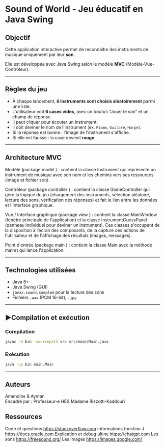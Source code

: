 # Sound of World - Jeu éducatif en Java Swing

## Objectif
Cette application interactive permet de reconnaître des instruments de musique uniquement par leur **son**.

Elle est développée avec Java Swing selon le modèle **MVC** (Modèle-Vue-Contrôleur).

---

## Règles du jeu

- À chaque lancement, **6 instruments sont choisis aléatoirement** parmi une liste.
- L'utilisateur voit **6 cases vides**, avec un bouton “Jouer le son” et un champ de réponse.
- Il peut cliquer pour écouter un instrument.
- Il doit deviner le nom de l'instrument (ex. `Piano`, `Guitare`, `Harpe`).
- Si la réponse est bonne : l'image de l'instrument s'affiche.
- Si elle est fausse : la case devient **rouge**.

---

## Architecture MVC


Modèle (package model ) : contient la classe Instrument qui représente un instrument de
musique avec son nom et les chemins vers ses ressources (image et fichier son).

Contrôleur (package controller ) : contient la classe GameController qui gère la logique
du jeu (chargement des instruments, sélection aléatoire, lecture des sons, vérification des réponses) et fait le lien entre les données et l'interface graphique.

Vue / Interface graphique (package view ) : contient la classe MainWindow (fenêtre
principale de l'application) et la classe InstrumentGuessPanel (panneau individuel pour
deviner un instrument). Ces classes s'occupent de la disposition à l’écran des composants, de la capture des actions de l'utilisateur et de l'affichage des résultats (images, messages).


Point d'entrée (package main ) : contient la classe Main avec la méthode main() qui lance
l'application.

---

## Technologies utilisées

- Java 8+
- Java Swing (GUI)
- `javax.sound.sampled` pour la lecture des sons
- Fichiers `.wav` (PCM 16-bit), `.jpg`

---

## ▶Compilation et exécution

### Compilation
```bash
javac -d bin -sourcepath src src/main/Main.java
```

### Exécution
```bash
java -cp bin main.Main
```

---

## Auteurs
Amandine & Ayman  
Encadré par : Professeur-e HES Madame Rizzotti-Kaddouri  

## Ressources
Code et questions https://stackoverflow.com
Informations fonction J https://docs.oracle.com
Explication et debug ultine https://chatgpt.com
Les sons https://freesound.org/
Les images https://images.google.com/